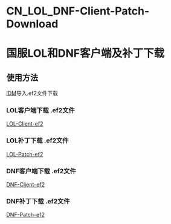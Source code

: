 # CN_LOL_DNF-Client-Patch-Download
# 国服LOL和DNF客户端及补丁下载

## 使用方法

[IDM](https://www.internetdownloadmanager.com/)导入.ef2文件下载

### LOL客户端下载 .ef2文件
[LOL-Client-ef2](idm-ef2/LOL/Client-Latestversion/)

### LOL补丁下载 .ef2文件
[LOL-Patch-ef2](idm-ef2/LOL/Patch-Latestversion/)

### DNF客户端下载 .ef2文件
[DNF-Client-ef2](idm-ef2/DNF/Client-Latestversion/)

### DNF补丁下载 .ef2文件
[DNF-Patch-ef2](idm-ef2/DNF/Client-Latestversion/)
